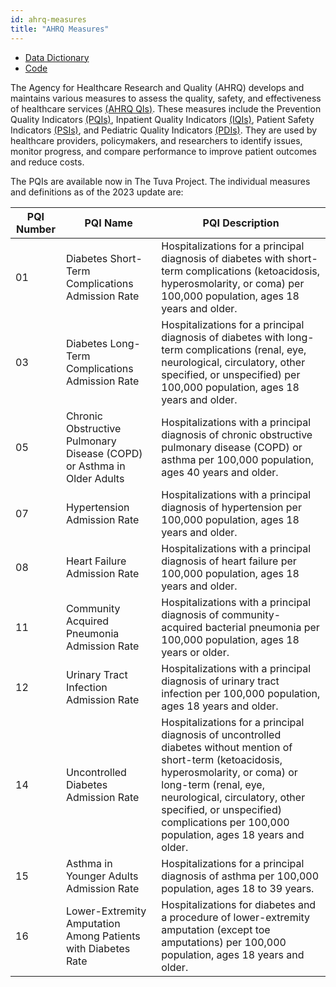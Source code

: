 ```yaml
---
id: ahrq-measures
title: "AHRQ Measures"
---
```


- [Data Dictionary](../data-dictionaries/ahrq-measures)
- [Code](https://github.com/tuva-health/tuva/tree/main/models/ahrq_measures/)

The Agency for Healthcare Research and Quality (AHRQ) develops and maintains various measures to assess the quality, safety, and effectiveness of healthcare services [(AHRQ QIs)](https://qualityindicators.ahrq.gov/measures/qi_resources). These measures include the Prevention Quality Indicators [(PQIs)](https://qualityindicators.ahrq.gov/measures/pqi_resources), Inpatient Quality Indicators [(IQIs)](https://qualityindicators.ahrq.gov/measures/iqi_resources), Patient Safety Indicators [(PSIs)](https://qualityindicators.ahrq.gov/measures/psi_resources), and Pediatric Quality Indicators [(PDIs)](https://qualityindicators.ahrq.gov/measures/pdi_resources). They are used by healthcare providers, policymakers, and researchers to identify issues, monitor progress, and compare performance to improve patient outcomes and reduce costs. 

The PQIs are available now in The Tuva Project. The individual measures and definitions as of the 2023 update are:

<table class="ahrq-table">
  <thead>
    <tr>
      <th>PQI Number</th>
      <th>PQI Name</th>
      <th>PQI Description</th>
    </tr>
  </thead>
  <tbody>
    <tr>
      <td>01</td>
      <td>Diabetes Short-Term Complications Admission Rate</td>
      <td>Hospitalizations for a principal diagnosis of diabetes with short-term complications (ketoacidosis, hyperosmolarity, or coma) per 100,000 population, ages 18 years and older.</td>
    </tr>
    <tr>
      <td>03</td>
      <td>Diabetes Long-Term Complications Admission Rate</td>
      <td>Hospitalizations for a principal diagnosis of diabetes with long-term complications (renal, eye, neurological, circulatory, other specified, or unspecified) per 100,000 population, ages 18 years and older.</td>
    </tr>
    <tr>
      <td>05</td>
      <td>Chronic Obstructive Pulmonary Disease (COPD) or Asthma in Older Adults</td>
      <td>Hospitalizations with a principal diagnosis of chronic obstructive pulmonary disease (COPD) or asthma per 100,000 population, ages 40 years and older.</td>
    </tr>
    <tr>
      <td>07</td>
      <td>Hypertension Admission Rate</td>
      <td>Hospitalizations with a principal diagnosis of hypertension per 100,000 population, ages 18 years and older.</td>
    </tr>
    <tr>
      <td>08</td>
      <td>Heart Failure Admission Rate</td>
      <td>Hospitalizations with a principal diagnosis of heart failure per 100,000 population, ages 18 years and older.</td>
    </tr>
    <tr>
      <td>11</td>
      <td>Community Acquired Pneumonia Admission Rate</td>
      <td>Hospitalizations with a principal diagnosis of community-acquired bacterial pneumonia per 100,000 population, ages 18 years or older.</td>
    </tr>
    <tr>
      <td>12</td>
      <td>Urinary Tract Infection Admission Rate</td>
      <td>Hospitalizations with a principal diagnosis of urinary tract infection per 100,000 population, ages 18 years and older.</td>
    </tr>
    <tr>
      <td>14</td>
      <td>Uncontrolled Diabetes Admission Rate</td>
      <td>Hospitalizations for a principal diagnosis of uncontrolled diabetes without mention of short-term (ketoacidosis, hyperosmolarity, or coma) or long-term (renal, eye, neurological, circulatory, other specified, or unspecified) complications per 100,000 population, ages 18 years and older.</td>
    </tr>
    <tr>
      <td>15</td>
      <td>Asthma in Younger Adults Admission Rate</td>
      <td>Hospitalizations for a principal diagnosis of asthma per 100,000 population, ages 18 to 39 years.</td>
    </tr>
    <tr>
      <td>16</td>
      <td>Lower-Extremity Amputation Among Patients with Diabetes Rate</td>
      <td>Hospitalizations for diabetes and a procedure of lower-extremity amputation (except toe amputations) per 100,000 population, ages 18 years and older.</td>
    </tr>
  </tbody>
</table>
